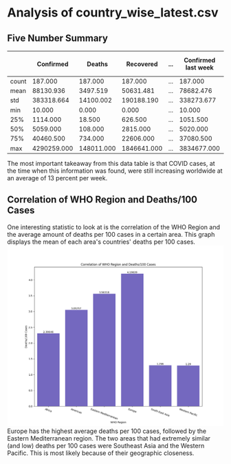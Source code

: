 # Analysis of country_wise_latest.csv
## Five Number Summary
|  | Confirmed | Deaths | Recovered | ... | Confirmed last week | 1 week change | 1 week % increase
|---|---|---|---|---|---|---|---|
count | 187.000 | 187.000 | 187.000 | ... | 187.000 | 187.000 | 187.000
mean | 88130.936 | 3497.519 | 50631.481 | ... | 78682.476 | 9448.456 | 13.606
std | 383318.664 | 14100.002 | 190188.190 | ... | 338273.677 | 47491.128 | 24.510
min | 10.000 | 0.000 | 0.000 | ... | 10.000 | -47.000 | -3.840
25% | 1114.000 | 18.500 | 626.500 | ... | 1051.500 | 49.000 | 2.775
50% | 5059.000 | 108.000 | 2815.000 | ... | 5020.000 | 432.000 | 6.890
75% | 40460.500 | 734.000 | 22606.000 | ... | 37080.500 | 3172.000 | 16.855
max | 4290259.000 | 148011.000 | 1846641.000 | ... | 3834677.000 | 455582.000 | 226.320
The most important takeaway from this data table is that COVID cases, at the time when this information was found, were still increasing worldwide at an average of 13 percent per week.

## Correlation of WHO Region and Deaths/100 Cases
One interesting statistic to look at is the correlation of the WHO Region and the average amount of deaths per 100 cases in a certain area. This graph displays the mean of each area's countries' deaths per 100 cases.
![Correlation of WHO Region and Deaths/100 Cases](./plots/plot1.png)
Europe has the highest average deaths per 100 cases, followed by the Eastern Mediterranean region. The two areas that had extremely similar (and low) deaths per 100 cases were Southeast Asia and the Western Pacific. This is most likely because of their geographic closeness.
